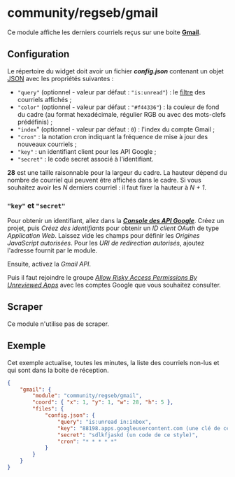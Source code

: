 # community/regseb/gmail

Ce module affiche les derniers courriels reçus sur une boite
**[Gmail](https://mail.google.com/)**.

## Configuration

Le répertoire du widget doit avoir un fichier ***config.json*** contenant un
objet
[JSON](https://www.json.org/json-fr.html "JavaScript Object Notation") avec les
propriétés suivantes :

- `"query"` (optionnel - valeur par défaut : `"is:unread"`) : le
  [filtre](https://support.google.com/mail/answer/7190) des courriels affichés ;
- `"color"` (optionnel - valeur par défaut : `"#f44336"`) : la couleur de fond
  du cadre (au format hexadécimale, régulier RGB ou avec des mots-clefs
  prédéfinis) ;
- `"index`" (optionnel - valeur par défaut : `0`) : l'index du compte Gmail ;
- `"cron"` : la notation cron indiquant la fréquence de mise à jour des
  nouveaux courriels ;
- `"key"` : un identifiant client pour les API Google ;
- `"secret"` : le code secret associé à l'identifiant.

**28** est une taille raisonnable pour la largeur du cadre. La hauteur dépend
du nombre de courriel qui peuvent être affichés dans le cadre. Si vous souhaitez
avoir les *N* derniers courriel : il faut fixer la hauteur à *N + 1*.

### `"key"` et `"secret"`

Pour obtenir un identifiant, allez dans la
***[Console des API Google](https://console.developers.google.com/)***. Créez un
projet, puis *Créez des identifiants* pour obtenir un *ID client OAuth* de type
*Application Web*. Laissez vide les champs pour définir les *Origines JavaScript
autorisées*. Pour les *URI de redirection autorisés*, ajoutez l'adresse fournit
par le module.

Ensuite, activez la *Gmail API*.

Puis il faut rejoindre le groupe *[Allow Risky Access Permissions By Unreviewed
Apps](https://groups.google.com/forum/#!forum/risky-access-by-unreviewed-apps)*
avec les comptes Google que vous souhaitez consulter.

## Scraper

Ce module n'utilise pas de scraper.

## Exemple

Cet exemple actualise, toutes les minutes, la liste des courriels non-lus et qui
sont dans la boite de réception.

```JSON
{
    "gmail": {
        "module": "community/regseb/gmail",
        "coord": { "x": 1, "y": 1, "w": 28, "h": 5 },
        "files": {
            "config.json": {
                "query": "is:unread in:inbox",
                "key": "88198.apps.googleusercontent.com (une clé de ce style)",
                "secret": "sdlkfjaskd (un code de ce style)",
                "cron": "* * * * *"
            }
        }
    }
}
```
